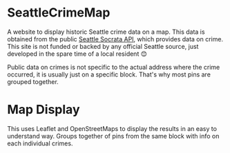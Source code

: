 # SeattleCrimeMap

A website to display historic Seattle crime data on a map. This data is obtained from the public [Seattle Socrata API](https://data.seattle.gov/Public-Safety/SPD-Crime-Data-2008-Present/tazs-3rd5/about_data), which provides data on crime. This site is not funded or backed by any official Seattle source, just developed in the spare time of a local resident 😊

Public data on crimes is not specific to the actual address where the crime occurred, it is usually just on a specific block. That's why most pins are grouped together.

# Map Display

This uses Leaflet and OpenStreetMaps to display the results in an easy to understand way. Groups together of pins from the same block with info on each individual crimes. 
